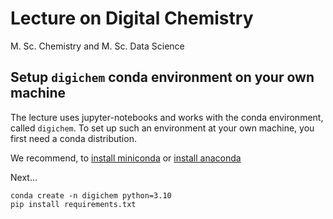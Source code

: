 # Lecture on Digital Chemistry

M. Sc. Chemistry and M. Sc. Data Science

## Setup `digichem` conda environment on your own machine

The lecture uses jupyter-notebooks and works with the conda environment, called `digichem`.
To set up such an environment at your own machine, you first need a conda distribution.

We recommend, to [install miniconda](https://www.anaconda.com/docs/getting-started/miniconda/install) or [install anaconda](https://www.anaconda.com/docs/getting-started/anaconda/install)

Next...

```
conda create -n digichem python=3.10
pip install requirements.txt
```
